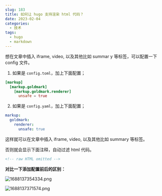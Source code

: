 ```yaml
---
slug: 183
title: 如何让 hugo 支持渲染 html 代码？
date: 2023-02-04
categories: 
  - 技术
tags: 
  - hugo
  - markdown
---
```


想在文章中插入 iframe, video, 以及其他比如 summar y 等标签，可以配置一下 config 文件。



1. 如果是 `config.toml`，加上下面配置；

```toml
[markup]
  [markup.goldmark]
    [markup.goldmark.renderer]
      unsafe = true
```

2. 如果是 `config.yaml`，加上下面配置；

```yaml
markup:
  goldmark:
    renderer:
      unsafe: true
```

这样就可以在文章中插入 iframe, video, 以及其他比如 summary 等标签。

否则就会显示下面注释，自动过滤 html 代码。

```html
<!-- raw HTML omitted -->
```

**对比一下添加配置前后的区别：**

![1688137354334.png](https://imgurl.zishu.me/images/old/2023/649eee8ad344f.png)

![1688137371574.png](https://imgurl.zishu.me/images/old/2023/649eee9bea8e8.png)